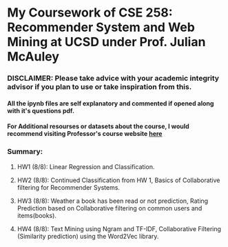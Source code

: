 # __My Coursework of CSE 258: Recommender System and Web Mining at UCSD under Prof. Julian McAuley__



### DISCLAIMER: Please take advice with your academic integrity advisor if you plan to use or take inspiration from this.



#### All the ipynb files are self explanatory and commented if opened along with it's questions pdf. 
#### For Additional resourses or datasets about the course, I would recommend visiting Professor's course website [here](https://cseweb.ucsd.edu/classes/fa22/cse258-a/)

### Summary:

1) HW1 (8/8): Linear Regression and Classification.

2) HW2 (8/8): Continued Classification from HW 1, Basics of Collaborative filtering for Recommender Systems.

3) HW3 (8/8): Weather a book has been read or not prediction, Rating Prediction based on Collaborative filtering on common users and items(books).

4) HW4 (8/8): Text Mining using Ngram and TF-IDF, Collaborative Filtering (Similarity prediction) using the Word2Vec library.
